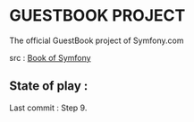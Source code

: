 
# GUESTBOOK PROJECT

The official GuestBook project of Symfony.com 

src : <a href=https://symfony.com/doc/6.0/> Book of Symfony </a>


## State of play :

Last commit : Step 9.




